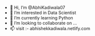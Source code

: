 - 👋 Hi, I’m @AbhiKadiwala07
- 👀 I’m interested in Data Scientist
- 🌱 I’m currently learning Python
- 💞️ I’m looking to collaborate on ...
- 📫 visit :- abhishekkadiwala.netlify.com

<!---
AbhiKadiwala07/AbhiKadiwala07 is a ✨ special ✨ repository because its `README.md` (this file) appears on your GitHub profile.
You can click the Preview link to take a look at your changes.
--->
